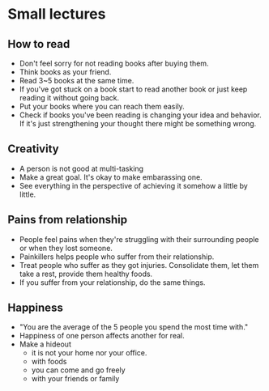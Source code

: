 # Small lectures

## How to read

- Don't feel sorry for not reading books after buying them.
- Think books as your friend.
- Read 3~5 books at the same time.
- If you've got stuck on a book start to read another book or just keep reading it without going back.
- Put your books where you can reach them easily.
- Check if books you've been reading is changing your idea and behavior. If it's just strengthening your thought there might be  something wrong.

## Creativity

- A person is not good at multi-tasking
- Make a great goal. It's okay to make embarassing one.
- See everything in the perspective of achieving it somehow a little by little.

## Pains from relationship

- People feel pains when they're struggling with their surrounding people or when they lost someone.
- Painkillers helps people who suffer from their relationship.
- Treat people who suffer as they got injuries. Consolidate them, let them take a rest, provide them healthy foods.
- If you suffer from your relationship, do the same things.

## Happiness

- "You are the average of the 5 people you spend the most time with."
- Happiness of one person affects another for real.
- Make a hideout
  - it is not your home nor your office.
  - with foods
  - you can come and go freely
  - with your friends or family